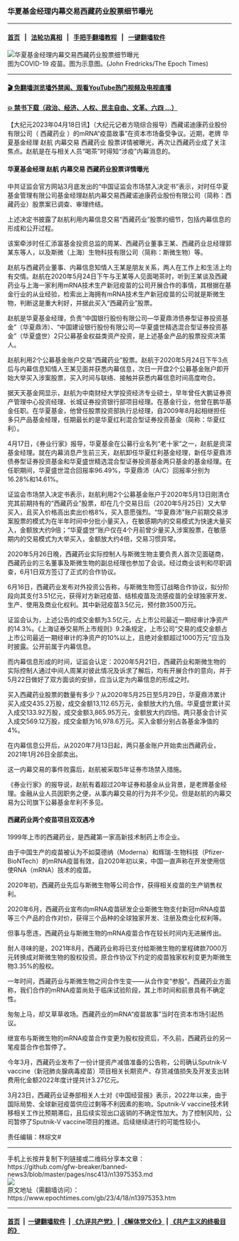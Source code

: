 ### 华夏基金经理内幕交易西藏药业股票细节曝光
------------------------

#### [首页](https://github.com/gfw-breaker/banned-news3/blob/master/README.md) &nbsp;&nbsp;|&nbsp;&nbsp; [法轮功真相](https://github.com/begood0513/basic/blob/master/README.md)  &nbsp;&nbsp;|&nbsp;&nbsp; [手把手翻墙教程](https://github.com/gfw-breaker/guides/wiki)  &nbsp;&nbsp;|&nbsp;&nbsp; [一键翻墙软件](https://github.com/gfw-breaker/nogfw/blob/master/README.md)  



<div><img alt="华夏基金经理内幕交易西藏药业股票细节曝光" class="attachment-djy_600_400 size-djy_600_400 wp-post-image" src="https://i.epochtimes.com/assets/uploads/2023/02/id13925051-Moderna-Vacc_5_JF_03092021-700x420-1-600x400.jpg"/>
<div class="caption">
 图为COVID-19 疫苗。图为示意图。(John Fredricks/The Epoch Times)
</div></div><hr/>

#### [ 🎬  免翻墙浏览墙外禁闻、观看YouTube热门视频及电视直播](https://github.com/gfw-breaker/HelloWorld)

#### [ 💥  禁书下载（政治、经济、人权、民主自由、文革、六四 ...）](https://github.com/gfw-breaker/books/blob/master/README.md)

<div><p>
 【大纪元2023年04月18日讯】（大纪元记者方晓综合报导）西藏诺迪康药业股份有限公司（
 <ok href="https://www.epochtimes.com/gb/tag/%E8%A5%BF%E8%97%8F%E8%8D%AF%E4%B8%9A.html">
  西藏药业
 </ok>
 ）的mRNA“疫苗故事”在资本市场备受争议。近期，老牌
 <ok href="https://www.epochtimes.com/gb/tag/%E5%8D%8E%E5%A4%8F%E5%9F%BA%E9%87%91%E7%BB%8F%E7%90%86.html">
  华夏基金经理
 </ok>
 <ok href="https://www.epochtimes.com/gb/tag/%E8%B5%B5%E8%88%AA.html">
  赵航
 </ok>
 <ok href="https://www.epochtimes.com/gb/tag/%E5%86%85%E5%B9%95%E4%BA%A4%E6%98%93.html">
  内幕交易
 </ok>
 <ok href="https://www.epochtimes.com/gb/tag/%E8%A5%BF%E8%97%8F%E8%8D%AF%E4%B8%9A.html">
  西藏药业
 </ok>
 股票详情被曝光，再次让西藏药业成了关注焦点。赵航是在与相关人员“喝茶”时得知“涉疫”内幕消息的。
</p>
<h4>
 <ok href="https://www.epochtimes.com/gb/tag/%E5%8D%8E%E5%A4%8F%E5%9F%BA%E9%87%91%E7%BB%8F%E7%90%86.html">
  华夏基金经理
 </ok>
 <ok href="https://www.epochtimes.com/gb/tag/%E8%B5%B5%E8%88%AA.html">
  赵航
 </ok>
 <ok href="https://www.epochtimes.com/gb/tag/%E5%86%85%E5%B9%95%E4%BA%A4%E6%98%93.html">
  内幕交易
 </ok>
 西藏药业股票详情曝光
</h4>
<p>
 中共证监会官方网站3月底发出的“中国证监会市场禁入决定书”表示，对时任华夏基金管理有限公司基金经理赵航内幕交易西藏诺迪康药业股份有限公司（简称：西藏药业）股票案已调查、审理终结。
</p>
<p>
 上述决定书披露了赵航利用内幕信息交易“西藏药业”股票的细节，包括内幕信息的形成和公开过程。
</p>
<p>
 该案牵涉时任汇添富基金投资总监的周某、西藏药业董事王某、西藏药业总经理郭某东等人，以及斯微（上海）生物科技有限公司（简称：斯微生物）等。
</p>
<p>
 赵航与西藏药业董事、内幕信息知情人王某是朋友关系，两人在工作上和生活上均有交情。赵航在2020年5月24日下午与王某等人见面喝茶时，听到王某谈及西藏药业与上海一家利用mRNA技术生产新冠疫苗的公司开展合作的事情，其根据在基金行业的从业经验，检索出上海拥有mRNA技术生产新冠疫苗的公司就是斯微生物，判断这是重大利好，并据此买入“西藏药业”股票。
</p>
<p>
 赵航是华夏基金经理，负责“中国银行股份有限公司—华夏鼎沛债券型证券投资基金”（华夏鼎沛）、“中国建设银行股份有限公司—华夏盛世精选混合型证券投资基金”（华夏盛世）2只公募基金权益类资产投资，是上述基金产品的股票投资决策人。
</p>
<p>
 赵航利用2个公募基金账户交易“西藏药业”股票。赵航于2020年5月24日下午3点后与内幕信息知情人王某见面并获悉内幕信息，次日一开盘2个公募基金账户即开始大举买入涉案股票，买入时间与联络、接触并获悉内幕信息时间高度吻合。
</p>
<p>
 据天天基金网显示，赵航为中南财经大学投资经济专业硕士，早年曾任大鹏证券资产管理中心投资经理、长城证券投资银行部项目经理。在基金行业，他曾在鹏华基金任职。在华夏基金，他曾任股票投资部执行总经理，自2009年8月起相继担任多只产品基金经理，任期最长的是华夏红利混合型证券投资基金（简称：华夏红利）。
</p>
<p>
 4月17日，《券业行家》报导，华夏基金在公募行业名列“老十家”之一，赵航是资深基金经理。就在内幕消息产生前三天，赵航卸任华夏红利基金经理，新任华夏鼎沛债券型证券投资基金和华夏盛世精选混合型证券投资基金两只基金的基金经理。在任职期间，华夏盛世混合回报率96.49%，华夏鼎沛（A/C）回报率分别为16.28%和14.61%。
</p>
<p>
 证监会市场禁入决定书表示，赵航利用2个公募基金账户于2020年5月13日刚清仓完其前期持有的“西藏药业”股票，却在几个交易日后（2020年5月25日）又大举买入，且买入价格高出卖出价格8%，买入意愿强烈。“华夏鼎沛”账户前期交易涉案股票的模式为在半年时间中分批小量买入，在敏感期内的交易模式为快速大量买入，金额放大约9倍；“华夏盛世”账户仅在4个月前曾少量买入涉案股票，在敏感期内的交易模式为大举买入，金额放大约4倍，交易习惯异常。
</p>
<p>
 2020年5月26日晚，西藏药业实际控制人与斯微生物主要负责人首次见面磋商，西藏药业的三名董事及斯微生物的副总经理也参加了会谈。经过商业谈判和尽职调查，6月1日双方签订了正式的合作协议。
</p>
<p>
 6月16日，西藏药业发布对外投资公告称，与斯微生物签订战略合作协议，拟分阶段向其支付3.51亿元，获得对方新冠疫苗、结核疫苗及流感疫苗的全球独家开发、生产、使用及商业化权利。其中新冠疫苗3.5亿元，预付款3500万元。
</p>
<p>
 证监会认为，上述公告的成交金额为3.5亿元，占上市公司最近一期经审计净资产的14.3%。《上海证券交易所上市规则》9.2条规定，上市公司“交易的成交金额占上市公司最近一期经审计的净资产的10%以上，且绝对金额超过1000万元”应当及时披露。公开前属于内幕信息。
</p>
<p>
 而内幕信息形成的时间，证监会认定：2020年5月21日，西藏药业和斯微生物的实际控制人通过中间人周某对彼此情况及诉求了解后，均有开展合作的意向，并于5月22日做好了双方面谈的安排，应当认定为内幕信息的形成之时。
</p>
<p>
 买入西藏药业股票的数量有多少？从2020年5月25日至5月29日，华夏鼎沛累计买入成交435.2万股，成交金额13,112.65万元，金额放大约九倍。华夏盛世累计买入成交133.92万股，成交金额3,865.95万元，金额放大约四倍。两只基金合计买入成交569.12万股，成交金额为16,978.6万元。买入金额分别占各基金净值的4%。
</p>
<p>
 在内幕信息公开后，从2020年7月13日起，两只基金账户开始卖出西藏药业，2021年1月26日全部卖出。
</p>
<p>
 这一内幕交易的事件败露后，赵航被采取5年证券市场禁入措施。
</p>
<p>
 《券业行家》的报导说，赵航有着超过20年证券和基金从业背景，是老牌基金经理。金融从业人员因职务之便，从事内幕交易的行为并不少见。但是赵航的内幕交易为公司旗下公募基金牟利不多见。
</p>
<h4>
 西藏药业两个疫苗项目双双遇冷
</h4>
<p>
 1999年上市的西藏药业，是西藏第一家高新技术制药上市企业。
</p>
<p>
 由于中国生产的疫苗被认为不如莫德纳（Moderna）和辉瑞-生物科技（Pfizer-BioNTech）的mRNA疫苗有效，自2020年初以来，中国一直声称在开发使用信使RNA（mRNA）技术的疫苗。
</p>
<p>
 2020年初，西藏药业先后与斯微生物等公司合作，获得相关疫苗的生产销售权利。
</p>
<p>
 2020年6月，西藏药业宣布向mRNA疫苗研发企业斯微生物支付新冠mRNA疫苗等三个产品的合作对价，获得三个品种的全球独家开发、注册及商业化权利等。
</p>
<p>
 但事与愿违，西藏药业与斯微生物的mRNA疫苗合作在较长时间内无进展传出。
</p>
<p>
 耐人寻味的是，2021年8月，西藏药业称将已支付给斯微生物的里程碑款7000万元转换成对斯微生物的股权投资。原合作协议下约定的疫苗独家权利变更为斯微生物3.35%的股权。
</p>
<p>
 一年时间，西藏药业与斯微生物之间合作生变——从合作变“参股”。西藏药业方面称，我们合作的mRNA疫苗尚处于临床试验阶段，其上市时间和前景具有不确定性。
</p>
<p>
 匆匆上马，却又草草收场。西藏药业的mRNA“疫苗故事”当时在资本市场引起热议。
</p>
<p>
 继宣布与斯微生物的mRNA疫苗合作变更为股权投资后，不久前，西藏药业的另一笔疫苗合作也暂停了。
</p>
<p>
 今年3月，西藏药业发布了一份计提资产减值准备的公告称，公司确认Sputnik-V vaccine（新冠肺炎腺病毒疫苗）项目相关长期资产、存货减值损失及开发支出转费用化金额2022年度计提共计3.27亿元。
</p>
<p>
 3月23日，西藏药业证券部相关人士对《中国经营报》表示，2022年以来，由于国际局势、全球新冠疫苗供应过剩等不利因素的影响，Sputnik-V vaccine技术转移相关工作比预期滞后，且后续实现出口返销的不确定性加大。为了控制风险，公司暂停了Sputnik-V vaccine项目的推进。后续继续进行的可能性较小。
</p>
<p>
 责任编辑：林琮文#
</p>
</div>
<hr/>
手机上长按并复制下列链接或二维码分享本文章：<br/>
https://github.com/gfw-breaker/banned-news3/blob/master/pages/nsc413/n13975353.md <br/>
<a href='https://github.com/gfw-breaker/banned-news3/blob/master/pages/nsc413/n13975353.md'><img src='https://github.com/gfw-breaker/banned-news3/blob/master/pages/nsc413/n13975353.md.png'/></a> <br/>
原文地址（需翻墙访问）：https://www.epochtimes.com/gb/23/4/18/n13975353.htm


------------------------
#### [首页](https://github.com/gfw-breaker/banned-news3/blob/master/README.md) &nbsp;|&nbsp; [一键翻墙软件](https://github.com/gfw-breaker/nogfw/blob/master/README.md) &nbsp;| [《九评共产党》](https://github.com/gfw-breaker/9ping.md/blob/master/README.md#九评之一评共产党是什么) | [《解体党文化》](https://github.com/gfw-breaker/jtdwh.md/blob/master/README.md) | [《共产主义的终极目的》](https://github.com/gfw-breaker/gczydzjmd.md/blob/master/README.md)


<img src='http://gfw-breaker.win/banned-news3/pages/nsc413/n13975353.md' width='0px' height='0px'/>